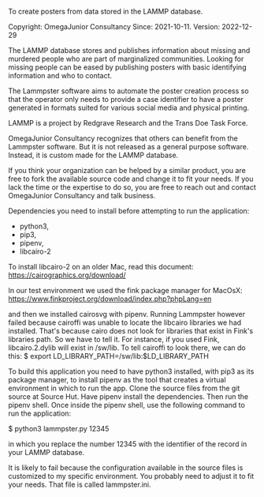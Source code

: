 To create posters from data stored in the LAMMP database.

Copyright: OmegaJunior Consultancy
Since: 2021-10-11.
Version: 2022-12-29

The LAMMP database stores and publishes information about
missing and murdered people who are part of marginalized 
communities. Looking for missing people can be eased by 
publishing posters with basic identifying information and
who to contact. 

The Lammpster software aims to automate the poster creation
process so that the operator only needs to provide a case 
identifier to have a poster generated in formats suited for 
various social media and physical printing.

LAMMP is a project by Redgrave Research and the Trans Doe
Task Force. 

OmegaJunior Consultancy recognizes that others can benefit
from the Lammpster software. But it is not released as a 
general purpose software. Instead, it is custom made for the 
LAMMP database. 

If you think your organization can be helped by a similar 
product, you are free to fork the available source code and 
change it to fit your needs. If you lack the time or the 
expertise to do so, you are free to reach out and contact 
OmegaJunior Consultancy and talk business.

Dependencies you need to install before attempting to run 
the application: 
- python3,
- pip3,
- pipenv,
- libcairo-2

To install libcairo-2 on an older Mac, read this document:
https://cairographics.org/download/

In our test environment we used the fink package manager
for MacOsX:
https://www.finkproject.org/download/index.php?phpLang=en

and then we installed cairosvg with pipenv. Running Lammpster
however failed because cairoffi was unable to locate the 
libcairo libraries we had installed. That's because cairo
does not look for libraries that exist in Fink's libraries
path. So we have to tell it. For instance, if you used Fink,
libcairo.2.dylib will exist in /sw/lib. To tell cairoffi to 
look there, we can do this:
$ export LD_LIBRARY_PATH=/sw/lib:$LD_LIBRARY_PATH

To build this application you need to have python3 installed,
with pip3 as its package manager, to install pipenv as the
tool that creates a virtual environment in which to run the 
app. Clone the source files from the git source at Source 
Hut. Have pipenv install the dependencies. Then run the 
pipenv shell. Once inside the pipenv shell, use the following
command to run the application: 

$ python3 lammpster.py 12345

in which you replace the number 12345 with the identifier of
the record in your LAMMP database.

It is likely to fail because the configuration available in
the source files is customized to my specific environment. 
You probably need to adjust it to fit your needs. That file 
is called lammpster.ini.
